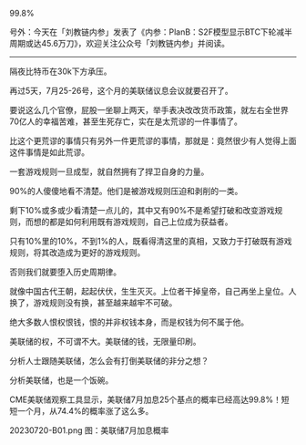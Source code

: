 
99.8%


号外：今天在「刘教链内参」发表了《内参：PlanB：S2F模型显示BTC下轮减半周期或达45.6万刀》，欢迎关注公众号「刘教链内参」并阅读。

---

隔夜比特币在30k下方承压。

再过5天，7月25-26号，这个月的美联储议息会议就要召开了。

要说这么几个官僚，屁股一坐聊上两天，举手表决改改货币政策，就左右全世界70亿人的幸福苦难，甚至生死存亡，实在是太荒谬的一件事情了。

比这个更荒谬的事情只有另外一件更荒谬的事情，那就是：竟然很少有人觉得上面这件事情是如此荒谬。

一套游戏规则一旦成型，就自然拥有了捍卫自身的力量。

90%的人傻傻地看不清楚。他们是被游戏规则压迫和剥削的一类。

剩下10%或多或少看清楚一点儿的，其中又有90%不是希望打破和改变游戏规则，而想的都是如何利用既有游戏规则，自己上位成为获益者。

只有10%里的10%，不到1%的人，既看得清这里的真相，又致力于打破既有游戏规则，将其改造成为更好的游戏规则。

否则我们就要堕入历史周期律。

就像中国古代王朝，起起伏伏，生生灭灭。上位者干掉皇帝，自己再坐上皇位。人换了，游戏规则没有换，甚至越来越牢不可破。

绝大多数人恨权恨钱，恨的并非权钱本身，而是权钱为何不属于他。

美联储的权，不可谓不大。美联储的钱，无限量印刷。

分析人士跟随美联储，怎么会有打倒美联储的非分之想？

分析美联储，也是一个饭碗。

CME美联储观察工具显示，美联储7月加息25个基点的概率已经高达99.8%！短短一个月，从74.4%的概率涨了这么多。

20230720-B01.png
图：美联储7月加息概率


